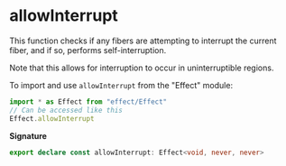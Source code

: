 # allowInterrupt

This function checks if any fibers are attempting to interrupt the current
fiber, and if so, performs self-interruption.

Note that this allows for interruption to occur in uninterruptible regions.

To import and use `allowInterrupt` from the "Effect" module:

```ts
import * as Effect from "effect/Effect"
// Can be accessed like this
Effect.allowInterrupt
```

**Signature**

```ts
export declare const allowInterrupt: Effect<void, never, never>
```
